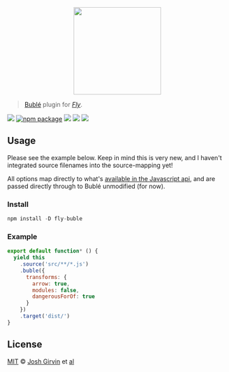 <div align="center">
  <a href="http://github.com/flyjs/fly">
    <img width=200px  src="https://cloud.githubusercontent.com/assets/8317250/8733685/0be81080-2c40-11e5-98d2-c634f076ccd7.png">
  </a>
</div>

> [Bublé](https://buble.surge.sh/guide/) plugin for _[Fly][fly]_.

[![][fly-badge]][fly]
[![npm package][npm-ver-link]][releases]
[![][dl-badge]][npm-pkg-link]
[![][travis-badge]][travis-link]
[![][mit-badge]][mit]

## Usage
Please see the example below. Keep in mind this is very new, and I haven't integrated source filenames into the source-mapping yet!

All options map directly to what's [available in the Javascript api](https://buble.surge.sh/guide/#using-the-javascript-api), and are passed directly through to Bublé unmodified (for now).

### Install

```a
npm install -D fly-buble
```

### Example

```js
export default function* () {
  yield this
    .source('src/**/*.js')
    .buble({
      transforms: {
        arrow: true,
        modules: false,
        dangerousForOf: true
      }
    })
    .target('dist/')
}
```

## License

[MIT][mit] © [Josh Girvin][author] et [al][contributors]


[mit]:          http://opensource.org/licenses/MIT
[author]:       http://github.com/girvo
[contributors]: https://github.com/girvo/fly-buble/graphs/contributors
[releases]:     https://github.com/girvo/fly-buble/releases
[fly]:          https://www.github.com/flyjs/fly
[fly-badge]:    https://img.shields.io/badge/fly-JS-05B3E1.svg?style=flat-square
[mit-badge]:    https://img.shields.io/badge/license-MIT-444444.svg?style=flat-square
[npm-pkg-link]: https://www.npmjs.org/package/fly-buble
[npm-ver-link]: https://img.shields.io/npm/v/fly-buble.svg?style=flat-square
[dl-badge]:     http://img.shields.io/npm/dm/fly-buble.svg?style=flat-square
[travis-link]:  https://travis-ci.org/girvo/fly-buble
[travis-badge]: http://img.shields.io/travis/girvo/fly-buble.svg?style=flat-square
